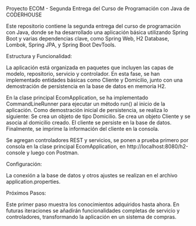 Proyecto ECOM - Segunda Entrega del Curso de Programación con Java de CODERHOUSE

Este repositorio contiene la segunda entrega del curso de programación con Java, donde se ha desarrollado una aplicación básica utilizando Spring Boot y varias dependencias clave, como Spring Web, H2 Database, Lombok, Spring JPA, y Spring Boot DevTools.

Estructura y Funcionalidad:

La aplicación está organizada en paquetes que incluyen las capas de modelo, repositorio, servicio y controlador. En esta fase, se han implementado entidades básicas como Cliente y Domicilio, junto con una demostración de persistencia en la base de datos en memoria H2.

En la clase principal EcomApplication, se ha implementado CommandLineRunner para ejecutar un método run() al inicio de la aplicación. Como demostración inicial de persistencia, se realiza lo siguiente:
Se crea un objeto de tipo Domicilio.
Se crea un objeto Cliente y se asocia al domicilio creado.
El cliente se persiste en la base de datos.
Finalmente, se imprime la información del cliente en la consola.

Se agregan controladores REST y servicios, se ponen a prueba primero por consola en la clase principal EcomApplication, en http://localhost:8080/h2-console y luego con Postman.

Configuración:

La conexión a la base de datos y otros ajustes se realizan en el archivo application.properties.

Próximos Pasos:

Este primer paso muestra los conocimientos adquiridos hasta ahora. En futuras iteraciones se añadirán funcionalidades completas de servicio y controladores, transformando la aplicación en un sistema de compras.
